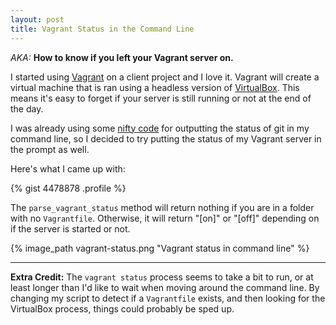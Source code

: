 ```yaml
---
layout: post
title: Vagrant Status in the Command Line
---
```


*AKA:* **How to know if you left your Vagrant server on.**

I started using [Vagrant](http://www.vagrantup.com) on a client
project and I love it. Vagrant will create a virtual machine
that is ran using a headless version of
[VirtualBox](https://www.virtualbox.org). This means it's easy
to forget if your server is still running or not at the
end of the day.

I was already using some [nifty code](https://gist.github.com/3170548)
for outputting the status of git in my command line, so I
decided to try putting the status of my Vagrant server in the prompt
as well.

Here's what I came up with:

{% gist 4478878 .profile %}

The `parse_vagrant_status` method will return nothing if you
are in a folder with no `Vagrantfile`. Otherwise, it will
return "[on]" or "[off]" depending on if the server is started or not.

{% image_path vagrant-status.png "Vagrant status in command line" %}

---

**Extra Credit:** The `vagrant status` process seems to take a bit to run,
or at least longer than I'd like to wait when moving around the command
line. By changing my script to detect if a `Vagrantfile` exists, and then
looking for the VirtualBox process, things could probably be sped up.